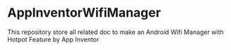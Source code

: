 # AppInventorWifiManager
This repository store all related doc to make an Android Wifi Manager with Hotpot Feature by App Inventor

